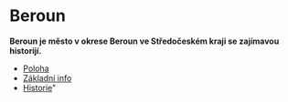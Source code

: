 # Beroun
**Beroun je město v okrese Beroun ve Středočeském kraji se zajímavou historijí.**

* [Poloha](/poloha.md) 
* [Základní info](/info.md)
* [Historie](/historie.md)"
